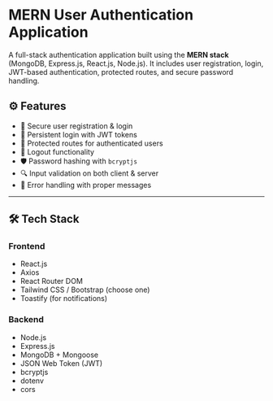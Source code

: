 # MERN User Authentication Application 

A full-stack authentication application built using the **MERN stack** (MongoDB, Express.js, React.js, Node.js). It includes user registration, login, JWT-based authentication, protected routes, and secure password handling.


## ⚙️ Features

- 🔐 Secure user registration & login
- 🔁 Persistent login with JWT tokens
- 👤 Protected routes for authenticated users
- 🧾 Logout functionality
- 🛡️ Password hashing with `bcryptjs`
- 🔍 Input validation on both client & server
- 🚫 Error handling with proper messages

---

## 🛠️ Tech Stack

### Frontend
- React.js
- Axios
- React Router DOM
- Tailwind CSS / Bootstrap (choose one)
- Toastify (for notifications)

### Backend
- Node.js
- Express.js
- MongoDB + Mongoose
- JSON Web Token (JWT)
- bcryptjs
- dotenv
- cors




